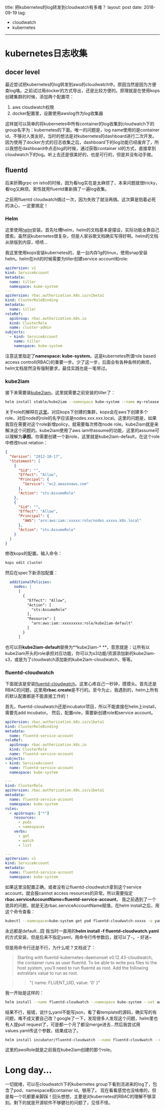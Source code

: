title: 把kubernetes的log转发到cloudwatch有多难？
layout: post
date: 2018-09-19
tag:
- cloudwatch
- kubernetes
---

# kubernetes日志收集

## docer level

最近尝试把kubernetes的log转发到aws的cloudwatch中。原因当然是因为方便查log咯。之前试过用docker的方式导出，还是比较方便的。原理就是在使用kops创建集群的时候，添加两个配置项：
1. aws cloudwatch权限
2. docker配置里，设置使用awslog作为log收集器

这样就可以简单的将kubernetes中所有container的log收集到cloudwatch下的group名字为：kubernetes的下面。唯一的问题是，log name使用的是container id，不够对人类友好。当时的想法是对kubernetes的dashboard进行二次开发。因为使用了docker方式的日志收集之后，dashboard下的log功能已经废弃了，所以我想在dashboard中点击log的时候，通过获取container id的方式，直接拿到cloudwatch下的log。听上去还是很美好的，也是可行的，但是并没有动手做。

## fluentd

后来折腾grpc on istio的时候，因为看log实在是太麻烦了，本来问题就很tricky，看log又麻烦。索性就用fluentd重新搞了一遍log收集。

之前用fluentd cloudwatch搞过一次，因为失败了就没再搞。这次算是抱着必死的决心，一定要搞定！

### Helm

这里使用[helm](https://docs.helm.sh/using_helm/#installing-helm)安装。首先吐槽helm，helm的文档基本是摆设，实际功能全靠自己摸索。虽然说kubernetes很复杂，但是人家谷歌文档确实写得好啊。helm的文档从排版到内容，啧啧...

我这里使用kops安装kubernetes的，是一台内存1g的linux，使用snap安装helm。helm在init的时候需要为tiller创建service account和role:

```yaml
apiVersion: v1
kind: ServiceAccount
metadata:
  name: tiller
  namespace: kube-system
---
apiVersion: rbac.authorization.k8s.io/v1beta1
kind: ClusterRoleBinding
metadata:
  name: tiller
roleRef:
  apiGroup: rbac.authorization.k8s.io
  kind: ClusterRole
  name: cluster-admin
subjects:
  - kind: ServiceAccount
    name: tiller
    namespace: kube-system
```

注意这里指定了**namespace: kube-system**。这是kubernetes所谓role based access controll(RBAC)的重要一步。少了这一步，后面会有各种各样的麻烦，helm文档居然没有强制要求，最佳实践也是一笔带过。

### kube2iam

接下来需要装[kube2iam](https://github.com/helm/charts/tree/master/stable/kube2iam)。这里就需要之前安装的tiller了：
```sh
helm install stable/kube2iam --namespace kube-system --name my-release   --set=extraArgs.base-role-arn=arn:aws:iam::xxxxxxxxxx:role/,extraArgs.default-role=kube2iam-default,host.iptables=true,host.interface=cbr0,rbac.create=true
```

关于role的解释在[这里](https://gist.github.com/snoby/77a49b6b79d0dd2ad9afbbf533588f54)。对应kops下创建的集群，kops会在aws下创建多个role，对应node的role的名字应该是nodes.xxx.xxx.local。这里的问题是，如果我现在需要对这个role新增policy，就需要每次修改node role。kube2iam就是来解决这个问题的。kube2iam使用了aws iam中assume的功能，这里的assume可以理解为**承担**。你需要创建一个新role，这里就是kube2iam-default，在这个role中修改trust relation：
```json
{
  "Version": "2012-10-17",
  "Statement": [
    {
      "Sid": "",
      "Effect": "Allow",
      "Principal": {
        "Service": "ec2.amazonaws.com"
      },
      "Action": "sts:AssumeRole"
    },
    {
      "Sid": "",
      "Effect": "Allow",
      "Principal": {
        "AWS": "arn:aws:iam::xxxxx:role/nodes.xxxxx.k8s.local"
      },
      "Action": "sts:AssumeRole"
    }
  ]
}
```
修改kops的配置。输入命令：
```sh
kops edit cluster
```
然后在spec下新添加配置：
```yaml
  additionalPolicies:
    nodes: |
      [
        {
          "Effect": "Allow",
          "Action": [
            "sts:AssumeRole"
          ],
          "Resource": [
            "arn:aws:iam::xxxxxxxxx:role/kube2iam-default"
          ]
        }
      ]
```
也可以将**kube2iam-default**替换为**kube2iam-* **，意思就是：让所有以kube2iam开头的role承担对应功能，你可以为s3功能/资源添加新的kube2iam-s3，或是为了cloudwatch添加新的kube2iam-cloudwatch，等等。

### fluentd-cloudwatch

下面就该是安装[fluentd-cloudwatch](https://github.com/helm/charts/tree/master/incubator/fluentd-cloudwatch)。这里心疼自己一秒钟，摸摸头。首先还是RBAC的问题，这里用**rbac.create**是不行的。至今为止，我遇到的，helm上所有的默认配置都是不能直接工作的！

首先，fluentd-cloudwatch还是incubator项目，所以不能直接在helm上install，需要先add incubator。
然后，配置role，需要新创建role和service account。
```yaml
apiVersion: rbac.authorization.k8s.io/v1beta1
kind: ClusterRoleBinding
metadata:
  name: fluentd-service-account
roleRef:
  apiGroup: rbac.authorization.k8s.io
  kind: ClusterRole
  name: fluentd-service-account
subjects:
- kind: ServiceAccount
  name: fluentd-service-account
  namespace: kube-system

---
kind: ClusterRole
apiVersion: rbac.authorization.k8s.io/v1beta1
metadata:
  name: fluentd-service-account
  namespace: kube-system
rules:
  - apiGroups: ["*"]
    resources:
      - pods
      - namespaces
    verbs:
      - get
      - watch
      - list

---
apiVersion: v1
kind: ServiceAccount
metadata:
  name: fluentd-service-account
  namespace: kube-system
```
如果这里没配置正确，或者没有让fluentd-cloudwatch拿到这个service account，就会报cannot access resources的异常。所以需要指定**rbac.serviceAccountName=fluentd-service-account**。
我之前遇到了一个诡异的问题，就是无法rbac.serviceAccountName赋值，在helm install之后，用这个命令查看：
```sh
kubectl --namespace=kube-system get pod fluentd-cloudwatch-xxxxx -o yaml | grep serviceAccount
```
永远都是default...囧
我当时一直用的**helm install -f fluentd-cloudwatch.yaml**的方式安装，但是后来不指定yaml，用命令行传参数后，就可以了-。- 好迷~

但是用命令行还是不行，为什么呢？文档说了：

> Starting with fluentd-kubernetes-daemonset v0.12.43-cloudwatch, the container runs as user fluentd. To be able to write pos files to the host system, you'll need to run fluentd as root. Add the following extraVars value to run as root.

>> "{ name: FLUENT_UID, value: '0' }"

我一开始是这样的：
```sh
helm install --name fluentd-cloudwatch --namespace kube-system --set awsRegion=ap-southeast-1,awsRole=kube2iam-default,rbac.serviceAccountName=fluentd-service-account,extraVars[0]="{ name: FLUENT_UID, value: '0' }" incubator/fluentd-cloudwatch
```
结果不行，报错，说什么yaml不能写json，看了看template的源码，确实写的有问题，难不成又要自己改？google了一下，发现很多人发现这个问题，helm里也有人提pull request了，可是都一个月了都没merge进去...然后我尝试用values.yaml传这个参数，结果成功了。
```sh
helm install incubator/fluentd-cloudwatch --name fluentd-cloudwatch --namespace kube-system --set awsRegion=ap-southeast-1,awsRole=kube2iam-default,rbac.serviceAccountName=fluentd-service-account -f values.yaml
```
这里的awsRole就是之前我在kube2iam创建的那个role。

# Long day...

一切就绪，可以在cloudwatch下的kubernetes group下看到流进来的log了，包含了pod、namespace和container id。够用了。
现在看看感觉也没啥难的，但是每一个坑都要亲脚踩！回头想想，主要是对kubernetes的RBAC的理解不够深刻。剩下的就是开源软件不够健壮的问题了，见怪不怪。